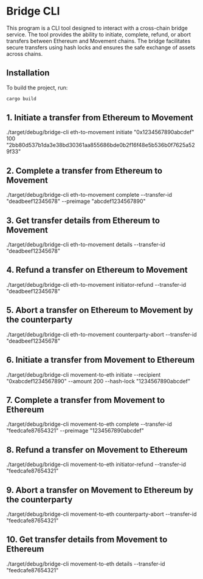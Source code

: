 # Bridge CLI

This program is a CLI tool designed to interact with a cross-chain bridge service. The tool provides the ability to initiate, complete, refund, or abort transfers between Ethereum and Movement chains. The bridge facilitates secure transfers using hash locks and ensures the safe exchange of assets across chains.

## Installation

To build the project, run:

```bash
cargo build
``````

## 1. Initiate a transfer from Ethereum to Movement
./target/debug/bridge-cli eth-to-movement initiate "0x1234567890abcdef" 100 "2bb80d537b1da3e38bd30361aa855686bde0b2f16f48e5b536b0f7625a529f33"

## 2. Complete a transfer from Ethereum to Movement
./target/debug/bridge-cli eth-to-movement complete --transfer-id "deadbeef12345678" --preimage "abcdef1234567890"

## 3. Get transfer details from Ethereum to Movement
./target/debug/bridge-cli eth-to-movement details --transfer-id "deadbeef12345678"

## 4. Refund a transfer on Ethereum to Movement
./target/debug/bridge-cli eth-to-movement initiator-refund --transfer-id "deadbeef12345678"

## 5. Abort a transfer on Ethereum to Movement by the counterparty
./target/debug/bridge-cli eth-to-movement counterparty-abort --transfer-id "deadbeef12345678"

## 6. Initiate a transfer from Movement to Ethereum
./target/debug/bridge-cli movement-to-eth initiate --recipient "0xabcdef1234567890" --amount 200 --hash-lock "1234567890abcdef"

## 7. Complete a transfer from Movement to Ethereum
./target/debug/bridge-cli movement-to-eth complete --transfer-id "feedcafe87654321" --preimage "1234567890abcdef"

## 8. Refund a transfer on Movement to Ethereum
./target/debug/bridge-cli movement-to-eth initiator-refund --transfer-id "feedcafe87654321"

## 9. Abort a transfer on Movement to Ethereum by the counterparty
./target/debug/bridge-cli movement-to-eth counterparty-abort --transfer-id "feedcafe87654321"

## 10. Get transfer details from Movement to Ethereum
./target/debug/bridge-cli movement-to-eth details --transfer-id "feedcafe87654321"

